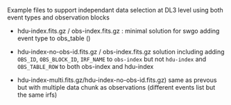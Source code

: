
Example files to support independant data selection at DL3 level using both event types and observation blocks
- hdu-index.fits.gz / obs-index.fits.gz :
minimal solution for swgo adding event type to obs_table ()

- hdu-index-no-obs-id.fits.gz / obs-index.fits.gz
solution including adding `OBS_ID`, `OBS_BLOCK_ID`, `IRF_NAME` to `obs-index` but not `hdu-index`
and `OBS_TABLE_ROW` to both obs-index and hdu-index

- hdu-index-multi.fits.gz/hdu-index-no-obs-id.fits.gz)
same as prevous  but with multiple data chunk as observations (different events list but the same irfs)
